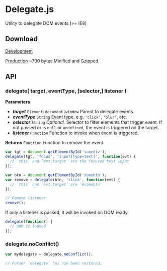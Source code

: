 Delegate.js
===========

Utility to delegate DOM events (>= IE8)


Download
--------
[Development](https://raw.github.com/corymartin/delegate.js/0.2.6/dist/delegate.js)

[Production](https://raw.github.com/corymartin/delegate.js/0.2.6/dist/delegate.min.js)
~700 bytes Minified and Gzipped.


API
---

### delegate( target, eventType, [selector,] listener )

__Parameters__

- __*target*__ `Element|document|window` Parent to delegate events.
- __*eventType*__ `String` Event type, e.g. `'click'`, `'blur'`, etc.
- __*selector*__ `String` *Optional.* Selector to filter elements that trigger event.
  If not passed or is `null` or `undefined`, the event is triggered on the target.
- __*listener*__ `Function` Function to invoke when event is triggered.

__Returns__
`Function` Function to remove the event.

```js
var tgt = document.getElementById('somediv');
delegate(tgt, 'focus', 'input[type=text]', function(evt) {
  // `this` and `evt.target` are the focused text input
});
```

```js
var btn = document.getElementById('somebtn');
var remove = delegate(btn, 'click', function(evt) {
  // `this` and `evt.target` are `#somebtn`
});

// Remove listener
remove();
```

If only a listener is passed, it will be invoked on DOM ready.

```js
delegate(function() {
  // DOM is loaded
});
```


<a name="noConflict"></a>
### delegate.noConflict()

```js
var mydelegate = delegate.noConflict();

// Former `delegate` has now been restored.
```


